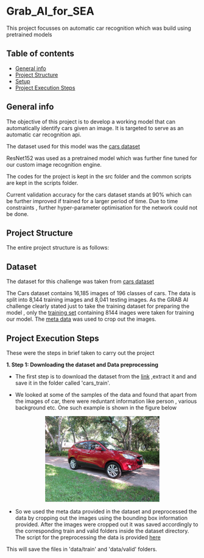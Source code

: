 # Grab_AI_for_SEA
This project focusses on automatic car recognition which was build using pretrained models

## Table of contents
* [General info](#general-info)
* [Project Structure](#technologies)
* [Setup](#setup)
* [Project Execution Steps](#project)

## General info
The objective of this project is to develop a working model that can automatically identify cars given an image. It is targeted to serve as an automatic car recognition api.

The dataset used for this model was the [cars dataset](https://ai.stanford.edu/~jkrause/cars/car_dataset.html)

ResNet152 was used as a pretrained model which was further fine tuned for our custom image recognition engine.

The codes for the project is kept in the src folder and the common scripts are kept in the scripts folder.

Current validation accuracy for the cars dataset stands at 90% which can be further improved if trained for a larger period of time. Due to time constraints , further hyper-parameter optimisation for the network could not be done.

## Project Structure

The entire project structure is as follows:

## Dataset

The dataset for this challenge was taken from [cars dataset](https://ai.stanford.edu/~jkrause/cars/car_dataset.html)

The Cars dataset contains 16,185 images of 196 classes of cars. The data is split into 8,144 training images and 8,041 testing images. As the GRAB AI challenge clearly stated just to take the training dataset for preparing the model , only the [training set](http://imagenet.stanford.edu/internal/car196/cars_train.tgz) containing 8144 inages were taken for training our model.
The [meta data](https://ai.stanford.edu/~jkrause/cars/car_devkit.tgz) was used to crop out the images.


## Project Execution Steps

These were the steps in brief taken to carry out the project

**1. Step 1: Downloading the dataset and Data preprocessing**

* The first step is to download the dataset from the [link](http://imagenet.stanford.edu/internal/car196/cars_train.tgz) ,extract it and and save it in the folder called 'cars_train'.

* We looked at some of the samples of the data and found that apart from the images of car, there were reduntant information like person , various background etc. One such example is shown in the figure below
<div style="text-align: center"><img src="01050.jpg" width="300"/></div>


* So we used the meta data provided in the dataset and preprocessed the data by cropping out the images using the bounding box information provided. After the images were cropped out it was saved accordingly to the corresponding train and valid folders inside the dataset directory. The script for the preprocessing the data is provided [here](https://github.com/spcCodes/Grab_AI_for_SEA/blob/master/car_preprocessing.py)

This will save the files in 'data/train' and 'data/valid' folders.










